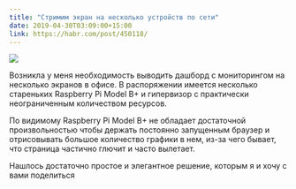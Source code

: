 ```yaml
---
title: "Стримим экран на несколько устройств по сети"
date: 2019-04-30T03:09:00+15:00
link: https://habr.com/post/450118/
---
```


![](https://habrastorage.org/webt/ef/qk/de/efqkdemwmhhniofkklcjvayvmm0.png)

Возникла у меня необходимость выводить дашборд с мониторингом на несколько экранов в офисе. В распоряжении имеется несколько стареньких Raspberry Pi Model B+ и гипервизор с практически неограниченным количеством ресурсов.

По видимому Raspberry Pi Model B+ не обладает достаточной произвольностью чтобы держать постоянно запущенным браузер и отрисовывать большое количество графики в нем, из-за чего бывает, что страница частично глючит и часто вылетает.

Нашлось достаточно простое и элегантное решение, которым я и хочу с вами поделиться

<!--more-->
